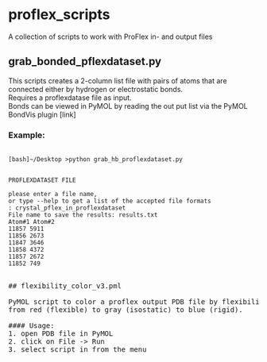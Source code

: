 # proflex_scripts  

A collection of scripts to work with ProFlex in- and output files  

## grab_bonded_pflexdataset.py  

This scripts creates a 2-column list file with pairs of atoms that are  
connected either by hydrogen or electrostatic bonds.  
Requires a proflexdatase file as input.  
Bonds can be viewed in PyMOL by reading the out put list via the PyMOL   
BondVis plugin [link]  

### Example:  
<pre> <code>
[bash]~/Desktop >python grab_hb_proflexdataset.py


PROFLEXDATASET FILE

please enter a file name,
or type --help to get a list of the accepted file formats
: crystal_pflex_in_proflexdataset
File name to save the results: results.txt
Atom#1 Atom#2
11857 5911
11856 2673
11847 3646
11858 4372
11857 2672
11852 749
</code><pre>

## flexibility_color_v3.pml

PyMOL script to color a proflex output PDB file by flexibility indeces. Color range
from red (flexible) to gray (isostatic) to blue (rigid).

#### Usage: 
1. open PDB file in PyMOL 
2. click on File -> Run 
3. select script in from the menu
